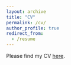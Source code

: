 ```yaml
---
layout: archive
title: "CV"
permalink: /cv/
author_profile: true
redirect_from:
  - /resume
---
```

Please find my CV [here](/files/Shuijing_Liu_Resume29.pdf).
